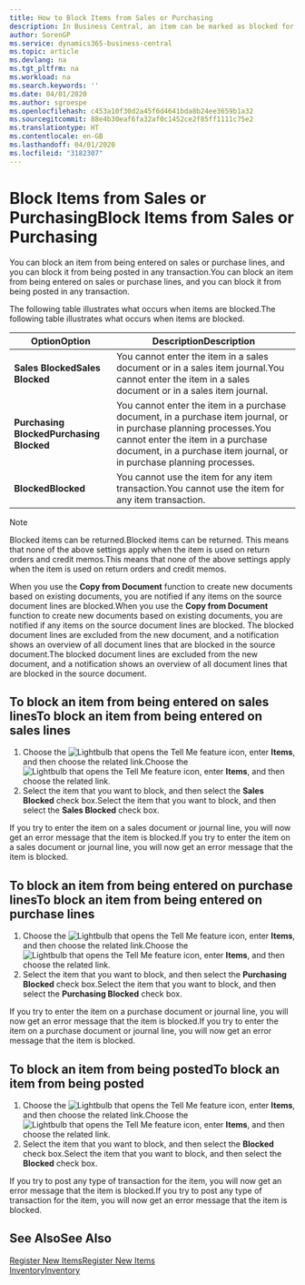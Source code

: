 ```yaml
---
title: How to Block Items from Sales or Purchasing
description: In Business Central, an item can be marked as blocked for sales, blocked for purchase, or blocked for all purposes.
author: SorenGP
ms.service: dynamics365-business-central
ms.topic: article
ms.devlang: na
ms.tgt_pltfrm: na
ms.workload: na
ms.search.keywords: ''
ms.date: 04/01/2020
ms.author: sgroespe
ms.openlocfilehash: c453a10f30d2a45f6d4641bda8b24ee3659b1a32
ms.sourcegitcommit: 88e4b30eaf6fa32af0c1452ce2f85ff1111c75e2
ms.translationtype: HT
ms.contentlocale: en-GB
ms.lasthandoff: 04/01/2020
ms.locfileid: "3182307"
---
```

# <a name="block-items-from-sales-or-purchasing"></a><span data-ttu-id="e2167-103">Block Items from Sales or Purchasing</span><span class="sxs-lookup"><span data-stu-id="e2167-103">Block Items from Sales or Purchasing</span></span>
<span data-ttu-id="e2167-104">You can block an item from being entered on sales or purchase lines, and you can block it from being posted in any transaction.</span><span class="sxs-lookup"><span data-stu-id="e2167-104">You can block an item from being entered on sales or purchase lines, and you can block it from being posted in any transaction.</span></span>  

<span data-ttu-id="e2167-105">The following table illustrates what occurs when items are blocked.</span><span class="sxs-lookup"><span data-stu-id="e2167-105">The following table illustrates what occurs when items are blocked.</span></span>  

|<span data-ttu-id="e2167-106">Option</span><span class="sxs-lookup"><span data-stu-id="e2167-106">Option</span></span>|<span data-ttu-id="e2167-107">Description</span><span class="sxs-lookup"><span data-stu-id="e2167-107">Description</span></span>|  
|--------------------|------------|  
|<span data-ttu-id="e2167-108">**Sales Blocked**</span><span class="sxs-lookup"><span data-stu-id="e2167-108">**Sales Blocked**</span></span>|<span data-ttu-id="e2167-109">You cannot enter the item in a sales document or in a sales item journal.</span><span class="sxs-lookup"><span data-stu-id="e2167-109">You cannot enter the item in a sales document or in a sales item journal.</span></span>|  
|<span data-ttu-id="e2167-110">**Purchasing Blocked**</span><span class="sxs-lookup"><span data-stu-id="e2167-110">**Purchasing Blocked**</span></span>|<span data-ttu-id="e2167-111">You cannot enter the item in a purchase document, in a purchase item journal, or in purchase planning processes.</span><span class="sxs-lookup"><span data-stu-id="e2167-111">You cannot enter the item in a purchase document, in a purchase item journal, or in purchase planning processes.</span></span>|  
|<span data-ttu-id="e2167-112">**Blocked**</span><span class="sxs-lookup"><span data-stu-id="e2167-112">**Blocked**</span></span>|<span data-ttu-id="e2167-113">You cannot use the item for any item transaction.</span><span class="sxs-lookup"><span data-stu-id="e2167-113">You cannot use the item for any item transaction.</span></span>|  

> [!NOTE]
> <span data-ttu-id="e2167-114">Blocked items can be returned.</span><span class="sxs-lookup"><span data-stu-id="e2167-114">Blocked items can be returned.</span></span> <span data-ttu-id="e2167-115">This means that none of the above settings apply when the item is used on return orders and credit memos.</span><span class="sxs-lookup"><span data-stu-id="e2167-115">This means that none of the above settings apply when the item is used on return orders and credit memos.</span></span>

<span data-ttu-id="e2167-116">When you use the **Copy from Document** function to create new documents based on existing documents, you are notified if any items on the source document lines are blocked.</span><span class="sxs-lookup"><span data-stu-id="e2167-116">When you use the **Copy from Document** function to create new documents based on existing documents, you are notified if any items on the source document lines are blocked.</span></span> <span data-ttu-id="e2167-117">The blocked document lines are excluded from the new document, and a notification shows an overview of all document lines that are blocked in the source document.</span><span class="sxs-lookup"><span data-stu-id="e2167-117">The blocked document lines are excluded from the new document, and a notification shows an overview of all document lines that are blocked in the source document.</span></span>

## <a name="to-block-an-item-from-being-entered-on-sales-lines"></a><span data-ttu-id="e2167-118">To block an item from being entered on sales lines</span><span class="sxs-lookup"><span data-stu-id="e2167-118">To block an item from being entered on sales lines</span></span>  

1.  <span data-ttu-id="e2167-119">Choose the ![Lightbulb that opens the Tell Me feature](media/ui-search/search_small.png "Tell me what you want to do") icon, enter **Items**, and then choose the related link.</span><span class="sxs-lookup"><span data-stu-id="e2167-119">Choose the ![Lightbulb that opens the Tell Me feature](media/ui-search/search_small.png "Tell me what you want to do") icon, enter **Items**, and then choose the related link.</span></span>  
2.  <span data-ttu-id="e2167-120">Select the item that you want to block, and then select the **Sales Blocked** check box.</span><span class="sxs-lookup"><span data-stu-id="e2167-120">Select the item that you want to block, and then select the **Sales Blocked** check box.</span></span>  

<span data-ttu-id="e2167-121">If you try to enter the item on a sales document or journal line, you will now get an error message that the item is blocked.</span><span class="sxs-lookup"><span data-stu-id="e2167-121">If you try to enter the item on a sales document or journal line, you will now get an error message that the item is blocked.</span></span>

## <a name="to-block-an-item-from-being-entered-on-purchase-lines"></a><span data-ttu-id="e2167-122">To block an item from being entered on purchase lines</span><span class="sxs-lookup"><span data-stu-id="e2167-122">To block an item from being entered on purchase lines</span></span>  

1.  <span data-ttu-id="e2167-123">Choose the ![Lightbulb that opens the Tell Me feature](media/ui-search/search_small.png "Tell me what you want to do") icon, enter **Items**, and then choose the related link.</span><span class="sxs-lookup"><span data-stu-id="e2167-123">Choose the ![Lightbulb that opens the Tell Me feature](media/ui-search/search_small.png "Tell me what you want to do") icon, enter **Items**, and then choose the related link.</span></span>  
2.  <span data-ttu-id="e2167-124">Select the item that you want to block, and then select the **Purchasing Blocked** check box.</span><span class="sxs-lookup"><span data-stu-id="e2167-124">Select the item that you want to block, and then select the **Purchasing Blocked** check box.</span></span>  

<span data-ttu-id="e2167-125">If you try to enter the item on a purchase document or journal line, you will now get an error message that the item is blocked.</span><span class="sxs-lookup"><span data-stu-id="e2167-125">If you try to enter the item on a purchase document or journal line, you will now get an error message that the item is blocked.</span></span>

## <a name="to-block-an-item-from-being-posted"></a><span data-ttu-id="e2167-126">To block an item from being posted</span><span class="sxs-lookup"><span data-stu-id="e2167-126">To block an item from being posted</span></span>
1. <span data-ttu-id="e2167-127">Choose the ![Lightbulb that opens the Tell Me feature](media/ui-search/search_small.png "Tell me what you want to do") icon, enter **Items**, and then choose the related link.</span><span class="sxs-lookup"><span data-stu-id="e2167-127">Choose the ![Lightbulb that opens the Tell Me feature](media/ui-search/search_small.png "Tell me what you want to do") icon, enter **Items**, and then choose the related link.</span></span>
2. <span data-ttu-id="e2167-128">Select the item that you want to block, and then select the **Blocked** check box.</span><span class="sxs-lookup"><span data-stu-id="e2167-128">Select the item that you want to block, and then select the **Blocked** check box.</span></span>

<span data-ttu-id="e2167-129">If you try to post any type of transaction for the item, you will now get an error message that the item is blocked.</span><span class="sxs-lookup"><span data-stu-id="e2167-129">If you try to post any type of transaction for the item, you will now get an error message that the item is blocked.</span></span>

## <a name="see-also"></a><span data-ttu-id="e2167-130">See Also</span><span class="sxs-lookup"><span data-stu-id="e2167-130">See Also</span></span>  
[<span data-ttu-id="e2167-131">Register New Items</span><span class="sxs-lookup"><span data-stu-id="e2167-131">Register New Items</span></span>](inventory-how-register-new-items.md)  
[<span data-ttu-id="e2167-132">Inventory</span><span class="sxs-lookup"><span data-stu-id="e2167-132">Inventory</span></span>](inventory-manage-inventory.md)  
